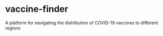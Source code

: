 # vaccine-finder
 A platform for navigating the distribution of COVID-19 vaccines to different regions
